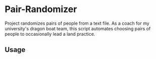 # Pair-Randomizer
Project randomizes pairs of people from a text file. As a coach for my university's dragon boat team, this script automates choosing pairs of people to occasionally lead a land practice.

## Usage

